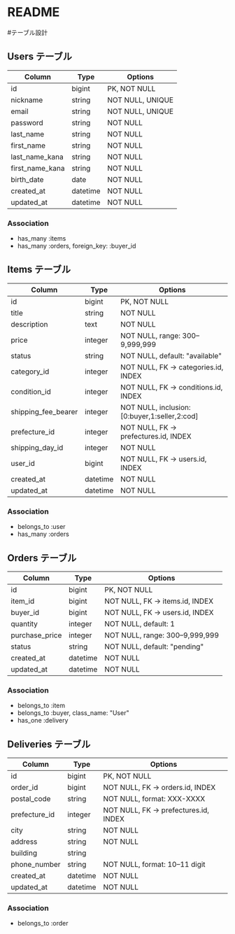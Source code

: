 # README

#テーブル設計


## Users テーブル

| Column            | Type     | Options          |
| ----------------- | -------- | ---------------- |
| id                | bigint   | PK, NOT NULL     |
| nickname          | string   | NOT NULL, UNIQUE |
| email             | string   | NOT NULL, UNIQUE |
| password          | string   | NOT NULL         |
| last_name         | string   | NOT NULL         |
| first_name        | string   | NOT NULL         |
| last_name_kana    | string   | NOT NULL         |
| first_name_kana   | string   | NOT NULL         |
| birth_date        | date     | NOT NULL         |
| created_at        | datetime | NOT NULL         |
| updated_at        | datetime | NOT NULL         |

### Association

* has_many :items
* has_many :orders, foreign_key: :buyer_id

## Items テーブル

| Column                | Type     | Options                                           |
| --------------------- | -------- | ------------------------------------------------- |
| id                    | bigint   | PK, NOT NULL                                      |
| title                 | string   | NOT NULL                                          |
| description           | text     | NOT NULL                                          |
| price                 | integer  | NOT NULL, range: 300–9,999,999                    |
| status                | string   | NOT NULL, default: "available"                    |
| category_id           | integer  | NOT NULL, FK → categories.id, INDEX              |
| condition_id          | integer  | NOT NULL, FK → conditions.id, INDEX              |
| shipping_fee_bearer   | integer  | NOT NULL, inclusion: [0:buyer,1:seller,2:cod]     |
| prefecture_id         | integer  | NOT NULL, FK → prefectures.id, INDEX             |
| shipping_day_id       | integer  | NOT NULL                                          |
| user_id               | bigint   | NOT NULL, FK → users.id, INDEX                   |
| created_at            | datetime | NOT NULL                                          |
| updated_at            | datetime | NOT NULL                                          |

### Association

* belongs_to :user
* has_many :orders

## Orders テーブル

| Column          | Type     | Options                         |
| --------------- | -------- | ------------------------------  |
| id              | bigint   | PK, NOT NULL                    |
| item_id         | bigint   | NOT NULL, FK → items.id, INDEX |
| buyer_id        | bigint   | NOT NULL, FK → users.id, INDEX |
| quantity        | integer  | NOT NULL, default: 1            |
| purchase_price  | integer  | NOT NULL, range: 300–9,999,999  |
| status          | string   | NOT NULL, default: "pending"    |
| created_at      | datetime | NOT NULL                        |
| updated_at      | datetime | NOT NULL                        |

### Association

* belongs_to :item
* belongs_to :buyer, class_name: "User"
* has_one :delivery

## Deliveries テーブル

| Column         | Type     | Options                               |
| -------------- | -------- | ------------------------------------- |
| id             | bigint   | PK, NOT NULL                          |
| order_id       | bigint   | NOT NULL, FK → orders.id, INDEX      |
| postal_code    | string   | NOT NULL, format: XXX-XXXX            |
| prefecture_id  | integer  | NOT NULL, FK → prefectures.id, INDEX |
| city           | string   | NOT NULL                              |
| address        | string   | NOT NULL                              |
| building       | string   |                                       |
| phone_number   | string   | NOT NULL, format: 10–11 digit         |
| created_at     | datetime | NOT NULL                              |
| updated_at     | datetime | NOT NULL                              |

### Association

* belongs_to :order
